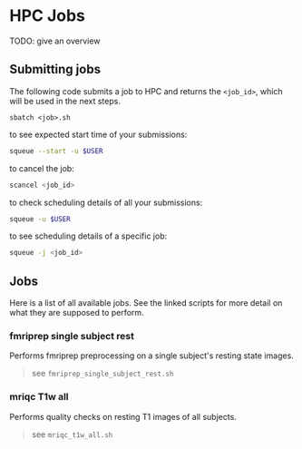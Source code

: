 # HPC Jobs

TODO: give an overview


## Submitting jobs

The following code submits a job to HPC and returns the `<job_id>`, which will be used in the next steps.

```bashsi
sbatch <job>.sh
```

to see expected start time of your submissions:

```bash
squeue --start -u $USER
```

to cancel the job:

```bash
scancel <job_id>
```

to check scheduling details of all your submissions:

```bash
squeue -u $USER
```

to see scheduling details of a specific job:

```bash
squeue -j <job_id>
```


## Jobs

Here is a list of all available jobs. See the linked scripts for more detail on what they are supposed to perform.

### fmriprep single subject rest

Performs fmriprep preprocessing on a single subject's resting state images.

> see `fmriprep_single_subject_rest.sh`


### mriqc T1w all

Performs quality checks on resting T1 images of all subjects.

> see `mriqc_t1w_all.sh`

